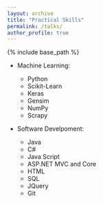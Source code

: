 ```yaml
---
layout: archive
title: "Practical Skills"
permalink: /talks/
author_profile: true
---
```


{% include base_path %}


* Machine Learning:
  * Python
  * Scikit-Learn
  * Keras
  * Gensim
  * NumPy
  * Scrapy

* Software Develpoment:
  * Java
  * C#
  * Java Script
  * ASP.NET MVC and Core
  * HTML
  * SQL
  * JQuery
  * Git
